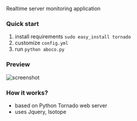 Realtime server monitoring application

### Quick start

1. install requirements `sudo easy_install tornado`
2. customize `config.yml`
3. run `python aboco.py`

### Preview

![screenshot](http://i.imgur.com/yPpSVPi.png)

### How it works?

- based on Python Tornado web server
- uses Jquery, Isotope
